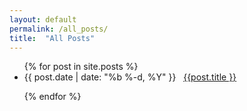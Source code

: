 ```yaml
---
layout: default
permalink: /all_posts/
title:  "All Posts"
---
```



<ul class="post-list">
  {% for post in site.posts %}

  <li>
    <span>{{ post.date | date: "%b %-d, %Y" }}</span> &nbsp; <a href="{{ post.url | prepend: site.baseurl }}">{{post.title }}</a>
  </li>

  {% endfor %}
</ul>
